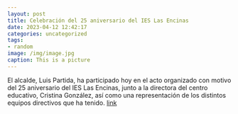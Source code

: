 ```yaml
---
layout: post
title: Celebración del 25 aniversario del IES Las Encinas
date: 2023-04-12 12:42:17
categories: uncategorized
tags:
- random
image: /img/image.jpg
caption: This is a picture
---
```

El alcalde, Luis Partida, ha participado hoy en el acto organizado con motivo del 25 aniversario del IES Las Encinas, junto a la directora del centro educativo, Cristina González, así como una representación de los distintos equipos directivos que ha tenido.   [link](https://www.ayto-villacanada.es/noticias/celebracion-del-25-aniversario-del-ies-las-encinas/)
